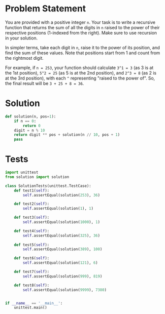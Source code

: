 # Problem Statement
You are provided with a positive integer `n`. Your task is to write a recursive function that returns the sum of all the digits in `n` raised to the power of their respective positions (1-indexed from the right). Make sure to use recursion in your solution.

In simpler terms, take each digit in `n`, raise it to the power of its position, and find the sum of these values. Note that positions start from 1 and count from the rightmost digit.

For example, if `n = 253`, your function should calculate `3^1 = 3` (as 3 is at the 1st position), `5^2 = 25` (as 5 is at the 2nd position), and `2^3 = 8` (as 2 is at the 3rd position), with each `^` representing "raised to the power of". So, the final result will be `3 + 25 + 8 = 36`.

# Solution
```python
def solution(n, pos=1):
    if n == 0:
        return 0
    digit = n % 10
    return digit ** pos + solution(n // 10, pos + 1)
    pass

```

# Tests
```python
import unittest
from solution import solution

class SolutionTests(unittest.TestCase):
    def test1(self):
        self.assertEqual(solution(253), 36)

    def test2(self):
        self.assertEqual(solution(1), 1)

    def test3(self):
        self.assertEqual(solution(1000), 1)

    def test4(self):
        self.assertEqual(solution(325), 36)
    
    def test5(self):
        self.assertEqual(solution(389), 100)

    def test6(self):
        self.assertEqual(solution(121), 6)

    def test7(self):
        self.assertEqual(solution(999), 819)

    def test8(self):
        self.assertEqual(solution(9999), 7380)


if __name__ == '__main__':
    unittest.main()
```